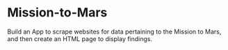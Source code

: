 # Mission-to-Mars
Build an App to scrape websites for data pertaining to the Mission to Mars, and then create an HTML page to display findings.
